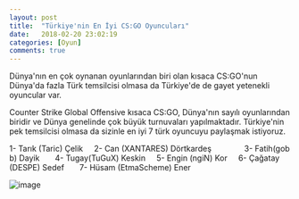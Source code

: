 ```yaml
---
layout: post
title:  "Türkiye'nin En İyi CS:GO Oyuncuları"
date:   2018-02-20 23:02:19
categories: [Oyun]
comments: true
---
```

Dünya'nın en çok oynanan oyunlarından biri olan kısaca CS:GO'nun Dünya'da fazla Türk temsilcisi olmasa da Türkiye'de de gayet yetenekli oyuncular var.

Counter Strike Global Offensive kısaca CS:GO, Dünya'nın sayılı oyunlarından biridir ve Dünya genelinde çok büyük turnuvaları yapılmaktadır. Türkiye'nin pek temsilcisi olmasa da sizinle en iyi 7 türk oyuncuyu paylaşmak istiyoruz.



1- Tarık (Taric) Çelik      
2- Can (XANTARES) Dörtkardeş               
3- Fatih(gob b) Dayik         
4- Tugay(TuGuX) Keskin       
5- Engin (ngiN) Kor       
6- Çağatay (DESPE) Sedef        
7- Hüsam (EtmaScheme) Ener          


![image](https://www.m-powers.net/wp-content/uploads/2016/12/cs-go-817x320.png)
